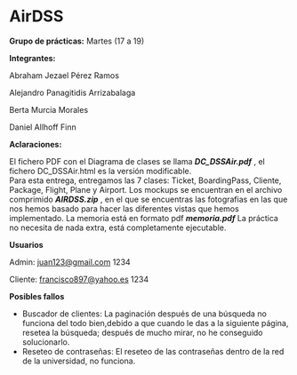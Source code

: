 # AirDSS

**Grupo de prácticas:** Martes (17 a 19)

**Integrantes:**

Abraham Jezael Pérez Ramos

Alejandro Panagitidis Arrizabalaga

Berta Murcia Morales

Daniel Allhoff Finn

**Aclaraciones:** 

El fichero PDF con el Diagrama de clases se llama ***DC_DSSAir.pdf*** , el fichero DC_DSSAir.html es la versión modificable.  
Para esta entrega, entregamos las 7 clases: Ticket, BoardingPass, Cliente, Package, Flight, Plane y Airport.
Los mockups se encuentran en el archivo comprimido ***AIRDSS.zip*** , en el que se encuentras las fotografias en las que nos hemos basado para hacer las diferentes vistas que hemos implementado.
La memoria está en formato pdf ***memoria.pdf***
La práctica no necesita de nada extra, está completamente ejecutable.

**Usuarios** 

Admin: juan123@gmail.com 1234

Cliente: francisco897@yahoo.es 1234


**Posibles fallos**

* Buscador de clientes: La paginación después de una búsqueda no funciona del todo bien,debido a que cuando le das a la siguiente página, resetea la búsqueda; después de mucho mirar, no he conseguido solucionarlo.
* Reseteo de contraseñas: El reseteo de las contraseñas dentro de la red de la universidad, no funciona.
